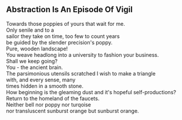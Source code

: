 Abstraction Is An Episode Of Vigil
----------------------------------
Towards those poppies of yours that wait for me.  
Only senile and to a  
sailor they take on time, too few to count years  
be guided by the slender precision's poppy.  
Pure, wooden landscape!  
You weave headlong into a university to fashion your business.  
Shall we keep going?  
You - the ancient brain.  
The parsimonious utensils scratched I wish to make a triangle  
with, and every sense, many  
times hidden in a smooth stone.  
How beginning is the gleaming dust and it's hopeful self-productions?  
Return to the homeland of the faucets.  
Neither bell nor poppy nor turqoise  
nor transluscent sunburst orange but sunburst orange.  

